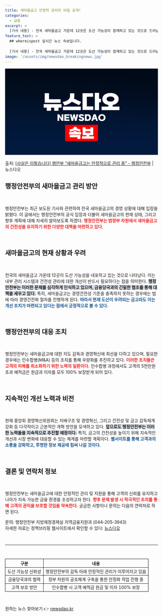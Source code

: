 ```yaml
---
title: 새마을금고 안정적 관리의 비밀 공개!
categories:
  - 금융
excerpt: >
  [기사 내용] - 전국 새마을금고 가운데 12곳은 도산 가능성이 잠재하고 있는 것으로 드러남 - 내부관리 시…
feature_text: >
  ## whereispost 실시간 뉴스 속보입니다.

  [기사 내용] - 전국 새마을금고 가운데 12곳은 도산 가능성이 잠재하고 있는 것으로 드러남 - 내부관리 시…
image: '/assets/img/newsdao_breakingnews.jpg'
---
```


![뉴스다오 속보](/assets/img/newsdao_breakingnews.jpg)

<p>출처: <a href="https://newsdao.kr/2144" rel="dofollow">[사실은 이렇습니다] 행안부 “새마을금고는 안정적으로 관리 중” - 행정안전부</a> | 뉴스다오</p>

<h2 data-ke-size="size28">행정안전부의 새마을금고 관리 방안</h2>

<p data-ke-size="size16">&nbsp;</p>

행정안전부는 최근 보도된 기사와 관련하여 전국 새마을금고의 경영 상황에 대해 입장을 밝혔다. 이 글에서는 행정안전부의 공식 입장과 더불어 새마을금고의 현재 상태, 그리고 향후 계획에 대해 자세히 알아보도록 하겠다. <b><span style="color: #ee2323;">행정안전부는 범정부 차원에서 새마을금고의 건전성을 유지하기 위한 다양한 대책을 마련하고 있다.</span></b>

<p data-ke-size="size16">&nbsp;</p>

<h2 data-ke-size="size26">새마을금고의 현재 상황과 우려</h2>

<p data-ke-size="size16">&nbsp;</p>

전국의 새마을금고 가운데 12곳이 도산 가능성을 내포하고 있는 것으로 나타났다. 이는 내부 관리 시스템과 건전성 관리에 대한 개선이 반드시 필요하다는 점을 의미한다. <b><span style="background-color: #21538527;">행정안전부는 이러한 문제를 심각하게 인식하고 있으며, 금융당국과의 긴밀한 협조를 통해 대책을 세우고 있다.</span></b> 특히, 새마을금고는 경영건전성 기준을 충족하지 못하는 경우에는 법에 따라 경영건전화 절차를 진행하게 된다. <b><span style="color: #1a5490;">따라서 현재 도산이 우려되는 금고라도 이는 개선 조치가 마련되고 있다는 점에서 긍정적으로 볼 수 있다.</span></b>

<p data-ke-size="size16">&nbsp;</p>

<h2 data-ke-size="size26">행정안전부의 대응 조치</h2>

<p data-ke-size="size16">&nbsp;</p>

행정안전부는 새마을금고에 대한 지도 감독과 경영혁신에 최선을 다하고 있으며, 필요한 경우에는 인수합병(M&A) 등의 조치를 통해 우량화를 추진하고 있다. <b><span style="color: #ee2323;">이러한 조치들은 고객의 피해를 최소화하기 위한 노력의 일환이다.</span></b> 인수합병 과정에서도 고객의 5천만원 초과 예적금은 원금과 이자를 모두 100% 보장받게 되어 있다. 

<p data-ke-size="size16">&nbsp;</p>

<h2 data-ke-size="size26">지속적인 개선 노력과 비전</h2>

<p data-ke-size="size16">&nbsp;</p>

현재 중앙회 경영혁신위원회는 지배구조 및 경영혁신, 그리고 건전성 및 금고 감독체계 강화 등 다각적이고 근본적인 개혁 방안을 모색하고 있다. <b><span style="background-color: #21538527;">앞으로도 행정안전부는 이러한 노력들을 지속적으로 추진할 예정이다.</span></b> 특히, 금고의 건전성을 높이기 위해 지속적인 개선과 시장 변화에 대응할 수 있는 체계를 마련할 계획이다. <b><span style="color: #1a5490;">웹사이트를 통해 고객과의 소통을 강화하고, 투명한 정보 제공에 힘써 나갈 것이다.</span></b>

<p data-ke-size="size16">&nbsp;</p>

<h2 data-ke-size="size26">결론 및 연락처 정보</h2>

<p data-ke-size="size16">&nbsp;</p>

행정안전부는 새마을금고에 대한 안정적인 관리 및 지원을 통해 고객의 신뢰를 유지하고 나아가 지속 가능한 금융 환경을 조성하고자 한다. <b><span style="color: #ee2323;">향후 문제 발생 시 적극적인 조치를 통해 고객의 권익을 보호할 것임을 약속한다.</span></b> 궁금한 사항이나 문의는 다음의 연락처로 하면 된다.

문의: 행정안전부 지방재정경제실 지역금융지원과 (044-205-3943)  
자세한 자료는 정책브리핑 웹사이트에서 확인할 수 있다: <a href="https://newsdao.kr/2144">뉴스다오</a> 

<p data-ke-size="size16">&nbsp;</p>

<hr>

<p data-ke-size="size16">&nbsp;</p>

<table style="width: 100%; border-collapse: collapse;">
    <thead>
        <tr>
            <th style="border: 1px solid black;">구분</th>
            <th style="border: 1px solid black;">내용</th>
        </tr>
    </thead>
    <tbody>
        <tr>
            <td style="border: 1px solid black; text-align: center;">도산 가능성 신뢰성</td>
            <td style="border: 1px solid black; text-align: center;">행정안전부의 감독 아래 안정적인 관리가 이루어지고 있음</td>
        </tr>
        <tr>
            <td style="border: 1px solid black; text-align: center;">금융당국과의 협력</td>
            <td style="border: 1px solid black; text-align: center;">정부 차원의 공조체계 구축을 통한 안정화 작업 진행 중</td>
        </tr>
        <tr>
            <td style="border: 1px solid black; text-align: center;">고객 보호 방안</td>
            <td style="border: 1px solid black; text-align: center;">인수합병 시 고객 예적금 원금 및 이자 100% 보장</td>
        </tr>
    </tbody>
</table>

<p data-ke-size="size16">&nbsp;</p> 

원하는 뉴스 찾아보기 👉 <a href="https://newsdao.kr" rel="dofollow">newsdao.kr</a>


